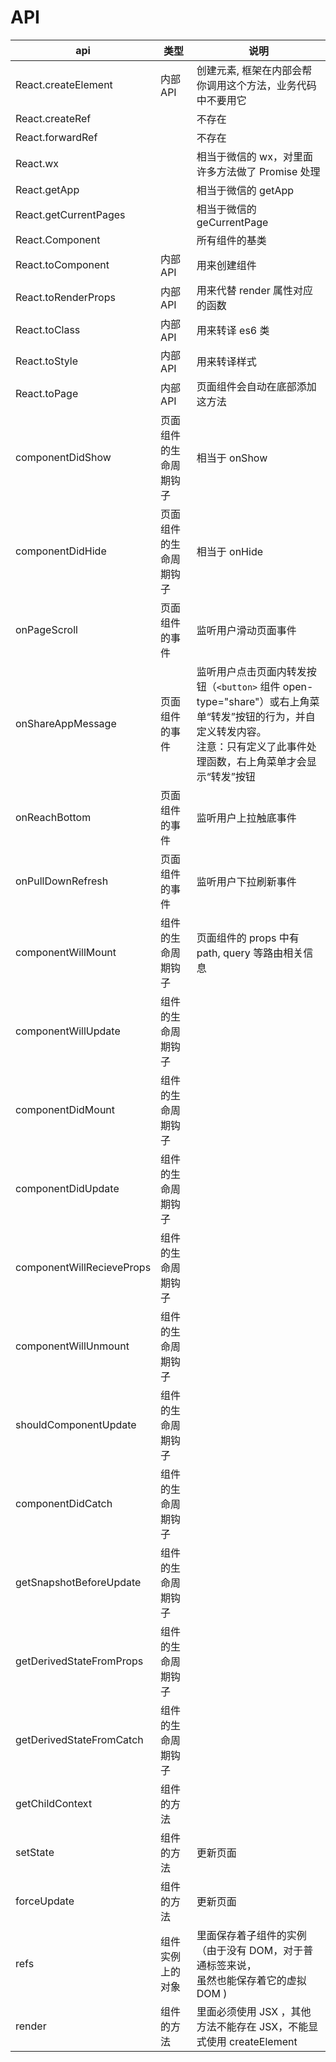 # API

| api                   | 类型                   | 说明                                                                                                                  |
| --------------------- | ---------------------- | --------------------------------------------------------------------------------------------------------------------- |
| React.createElement   | 内部 API               | 创建元素, 框架在内部会帮你调用这个方法，业务代码中不要用它                                                            |
| React.createRef       | &nbsp;                 | 不存在                                                                                                                |
| React.forwardRef      | &nbsp;                 | 不存在                                                                                                                |
| React.wx              | &nbsp;                 | 相当于微信的 wx，对里面许多方法做了 Promise 处理                                                                      |
| React.getApp          | &nbsp;                 | 相当于微信的 getApp                                                                                                   |
| React.getCurrentPages | &nbsp;                 | 相当于微信的 geCurrentPage                                                                                            |
| React.Component       | &nbsp;                 | 所有组件的基类                                                                                                        |
| React.toComponent     | 内部 API               | 用来创建组件                                                                                                          |
| React.toRenderProps   | 内部 API               | 用来代替 render 属性对应的函数                                                                                        |
| React.toClass         | 内部 API               | 用来转译 es6 类                                                                                                       |
| React.toStyle         | 内部 API               | 用来转译样式                                                                                                          |
| React.toPage          | 内部 API               | 页面组件会自动在底部添加这方法                                                                                        |
| componentDidShow      | 页面组件的生命周期钩子 | 相当于 onShow                                                                                                         |
| componentDidHide      | 页面组件的生命周期钩子 | 相当于 onHide                                                                                                         |
| onPageScroll          | 页面组件的事件         | 监听用户滑动页面事件                                                                                                  |
| onShareAppMessage     | 页面组件的事件         | 监听用户点击页面内转发按钮（`<button>` 组件 open-type="share"）或右上角菜单“转发”按钮的行为，并自定义转发内容。<br/>注意：只有定义了此事件处理函数，右上角菜单才会显示“转发”按钮
| onReachBottom | 页面组件的事件 |监听用户上拉触底事件
| onPullDownRefresh | 页面组件的事件 |监听用户下拉刷新事件
| componentWillMount | 组件的生命周期钩子 | 页面组件的 props 中有 path, query 等路由相关信息 |
| componentWillUpdate | 组件的生命周期钩子 | |
| componentDidMount | 组件的生命周期钩子 | |
| componentDidUpdate | 组件的生命周期钩子 | |
| componentWillRecieveProps | 组件的生命周期钩子 | |
| componentWillUnmount | 组件的生命周期钩子 | |
| shouldComponentUpdate | 组件的生命周期钩子 | |
| componentDidCatch | 组件的生命周期钩子 |
| getSnapshotBeforeUpdate | 组件的生命周期钩子 | |
| getDerivedStateFromProps | 组件的生命周期钩子 | |
| getDerivedStateFromCatch | 组件的生命周期钩子 |
| getChildContext | 组件的方法 | | |
| setState | 组件的方法 | 更新页面 |
| forceUpdate | 组件的方法 | 更新页面 |
| refs | 组件实例上的对象 | 里面保存着子组件的实例（由于没有 DOM，对于普通标签来说， <br />虽然也能保存着它的虚拟 DOM ) |
| render | 组件的方法 | 里面必须使用 JSX ，其他方法不能存在 JSX，不能显式使用 createElement |
